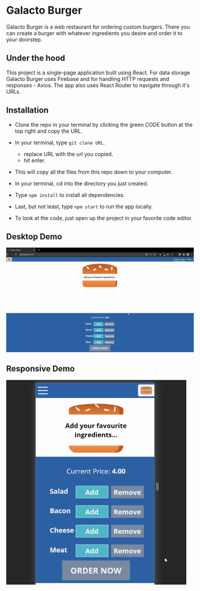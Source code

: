 # Galacto Burger

Galacto Burger is a web restaurant for ordering custom burgers. There you can create a burger with whatever ingredients you desire and order it to your doorstep.

## Under the hood

This project is a single-page application built using React. For data storage Galacto Burger uses Firebase and for handling HTTP requests and responses - Axios. The app also uses React Router to navigate through it's URLs.

## Installation

- Clone the repo in your terminal by clicking the green CODE button at the top right and copy the URL.
- In your terminal, type `git clone URL`.
  - replace URL with the url you copied.
  - hit enter.
- This will copy all the files from this repo down to your computer.
- In your terminal, cd into the directory you just created.
- Type `npm install` to install all dependencies.
- Last, but not least, type `npm start` to run the app locally.

- To look at the code, just open up the project in your favorite code editor.

## Desktop Demo

![Galacto Burger Desktop Demo](/src/assets/project-demos/project-demo-desktop.gif)

## Responsive Demo

![Galacto Burger Responsive Demo](/src/assets/project-demos/project-demo-responsive.gif)
